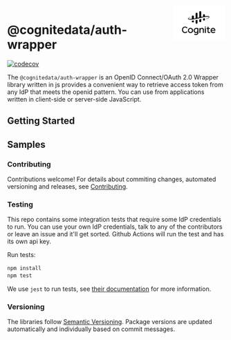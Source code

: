 <a href="https://cognite.com/">
    <img src="./cognite_logo.png" alt="Cognite logo" title="Cognite" align="right" height="80" />
</a>

# @cognitedata/auth-wrapper

[![codecov](https://codecov.io/gh/cognitedata/auth-wrapper/branch/master/graph/badge.svg)](https://codecov.io/gh/cognitedata/auth-wrapper)

The `@cognitedata/auth-wrapper` is an OpenID Connect/OAuth 2.0 Wrapper library written in js provides a convenient way to retrieve access token from any IdP that meets the openid pattern. You can use from applications written in client-side or server-side JavaScript.

## Getting Started

## Samples

### Contributing

Contributions welcome!
For details about commiting changes, automated versioning and releases, see [Contributing](./CONTRIBUTING.md).

### Testing

This repo contains some integration tests that require some IdP credentials to run.
You can use your own IdP credentials, talk to any of the contributors or leave an issue and it'll get sorted.
Github Actions will run the test and has its own api key.

Run tests:

```bash
npm install
npm test
```

We use `jest` to run tests, see [their documentation](https://github.com/facebook/jest) for more information.

### Versioning

The libraries follow [Semantic Versioning](https://semver.org/).
Package versions are updated automatically and individually based on commit messages.
